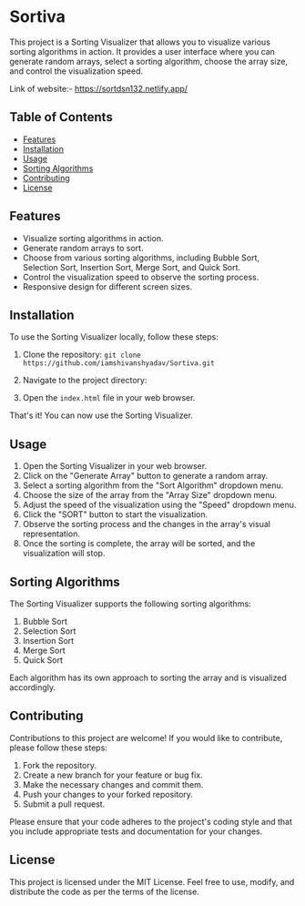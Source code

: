 # Sortiva

This project is a Sorting Visualizer that allows you to visualize various sorting algorithms in action. It provides a user interface where you can generate random arrays, select a sorting algorithm, choose the array size, and control the visualization speed.

Link of website:- https://sortdsn132.netlify.app/

## Table of Contents

- [Features](#features)
- [Installation](#installation)
- [Usage](#usage)
- [Sorting Algorithms](#sorting-algorithms)
- [Contributing](#contributing)
- [License](#license)

## Features

- Visualize sorting algorithms in action.
- Generate random arrays to sort.
- Choose from various sorting algorithms, including Bubble Sort, Selection Sort, Insertion Sort, Merge Sort, and Quick Sort.
- Control the visualization speed to observe the sorting process.
- Responsive design for different screen sizes.

## Installation

To use the Sorting Visualizer locally, follow these steps:

1. Clone the repository: `git clone https://github.com/iamshivanshyadav/Sortiva.git`

2. Navigate to the project directory:


3. Open the `index.html` file in your web browser.

That's it! You can now use the Sorting Visualizer.

## Usage

1. Open the Sorting Visualizer in your web browser.
2. Click on the "Generate Array" button to generate a random array.
3. Select a sorting algorithm from the "Sort Algorithm" dropdown menu.
4. Choose the size of the array from the "Array Size" dropdown menu.
5. Adjust the speed of the visualization using the "Speed" dropdown menu.
6. Click the "SORT" button to start the visualization.
7. Observe the sorting process and the changes in the array's visual representation.
8. Once the sorting is complete, the array will be sorted, and the visualization will stop.

## Sorting Algorithms

The Sorting Visualizer supports the following sorting algorithms:

1. Bubble Sort
2. Selection Sort
3. Insertion Sort
4. Merge Sort
5. Quick Sort

Each algorithm has its own approach to sorting the array and is visualized accordingly.

## Contributing

Contributions to this project are welcome! If you would like to contribute, please follow these steps:

1. Fork the repository.
2. Create a new branch for your feature or bug fix.
3. Make the necessary changes and commit them.
4. Push your changes to your forked repository.
5. Submit a pull request.

Please ensure that your code adheres to the project's coding style and that you include appropriate tests and documentation for your changes.

## License
This project is licensed under the MIT License. Feel free to use, modify, and distribute the code as per the terms of the license.
